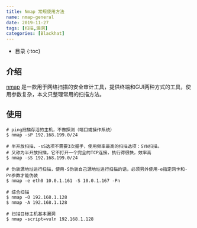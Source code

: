 ```yaml
---
title: Nmap 常规使用方法
name: nmap-general
date: 2019-11-27
tags: [扫描,漏洞]
categories: [Blackhat]
---
```


* 目录
{:toc}


## 介绍

[nmap](//nmap.org/) 是一款用于网络扫描的安全审计工具，提供终端和GUI两种方式的工具，使用参数复杂，本文只整理常用的扫描方法。

## 使用

```shell
# ping扫描存活的主机，不做探测（端口或操作系统）
$ nmap -sP 192.168.199.0/24

# 半开放扫描，-sS选项不需要3次握手，使用频率最高的扫描选项：SYN扫描。
# 又称为半开放扫描，它不打开一个完全的TCP连接，执行得很快，效率高
$ nmap -sS 192.168.199.0/24

# 伪装源地址进行扫描，使用-S伪装自己源地址进行扫描的话，必须另外使用-e指定网卡和-Pn参数才能伪装
$ nmap -e eth0 10.0.1.161 -S 10.0.1.167 -Pn

# 综合扫描
$ nmap -O 192.168.1.128
$ nmap -A 192.168.1.128

# 扫描目标主机基本漏洞
$ nmap -script=vuln 192.168.1.128
```